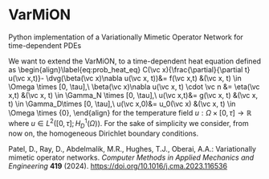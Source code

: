 # VarMiON
Python implementation of a Variationally Mimetic Operator Network for time-dependent PDEs

We want to extend the VarMiON, to a time-dependent heat equation defined as
\begin{align}\label{eq:prob_heat_eq}
   C(\vc x){\frac{\partial}{\partial t} u(\vc x,t)}-  \dvg(\beta(\vc x)\nabla u(\vc x, t))&= f(\vc x,t)  &(\vc x, t) \in \Omega \times [0, \tau],\\
    \beta(\vc x)\nabla u(\vc x, t) \cdot \vc n &= \eta(\vc x,t)  &(\vc x, t) \in \Gamma_N \times [0, \tau],\\
    u(\vc x,t)&= g(\vc x, t)  &(\vc x, t) \in \Gamma_D\times [0, \tau],\\
    u(\vc x,0)&= u_0(\vc x)  &(\vc x, t) \in \Omega \times \{0\},
\end{align}
for the temperature field $u: \Omega \times [0,\tau] \rightarrow \mathbb R$ where $u \in L^2([0,\tau]; H^1_{D}(\Omega))$. For the sake of simplicity we consider, from now on, the homogeneous Dirichlet boundary conditions.


Patel, D., Ray, D., Abdelmalik, M.R., Hughes, T.J., Oberai, A.A.: Variationally mimetic
operator networks. *Computer Methods in Applied Mechanics and Engineering* **419** (2024).
https://doi.org/10.1016/j.cma.2023.116536
